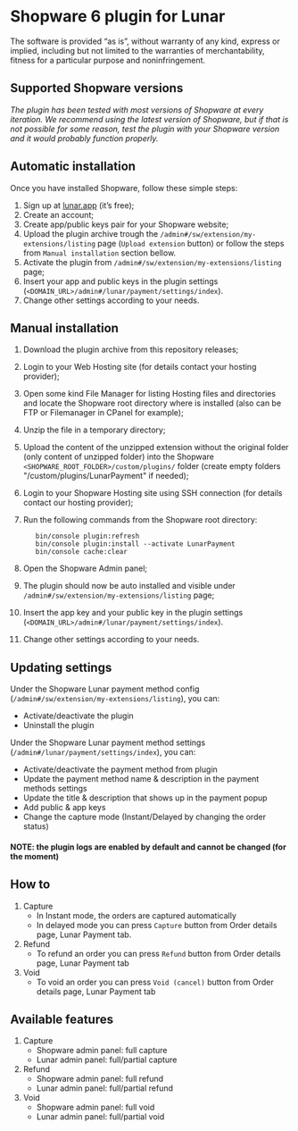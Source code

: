 # Shopware 6 plugin for Lunar

The software is provided “as is”, without warranty of any kind, express or implied, including but not limited to the warranties of merchantability, fitness for a particular purpose and noninfringement.

## Supported Shopware versions

*The plugin has been tested with most versions of Shopware at every iteration. We recommend using the latest version of Shopware, but if that is not possible for some reason, test the plugin with your Shopware version and it would probably function properly.*


## Automatic installation

Once you have installed Shopware, follow these simple steps:
  1. Sign up at [lunar.app](https://www.lunar.app) (it’s free);
  1. Create an account;
  1. Create app/public keys pair for your Shopware website;
  1. Upload the plugin archive trough the `/admin#/sw/extension/my-extensions/listing` page (`Upload extension` button) or follow the steps from `Manual installation` section bellow.
  1. Activate the plugin from `/admin#/sw/extension/my-extensions/listing` page;
  1. Insert your app and public keys in the plugin settings (`<DOMAIN_URL>/admin#/lunar/payment/settings/index`).
  1. Change other settings according to your needs.


## Manual installation

  1. Download the plugin archive from this repository releases;
  1. Login to your Web Hosting site (for details contact your hosting provider);
  1. Open some kind File Manager for listing Hosting files and directories and locate the Shopware root directory where is installed (also can be FTP or Filemanager in CPanel for example);
  1. Unzip the file in a temporary directory;
  1. Upload the content of the unzipped extension without the original folder (only content of unzipped folder) into the Shopware `<SHOPWARE_ROOT_FOLDER>/custom/plugins/` folder (create empty folders "/custom/plugins/LunarPayment" if needed);
  1. Login to your Shopware Hosting site using SSH connection (for details contact our hosting provider);
  1. Run the following commands from the Shopware root directory:

            bin/console plugin:refresh
            bin/console plugin:install --activate LunarPayment
            bin/console cache:clear

  1. Open the Shopware Admin panel;
  1. The plugin should now be auto installed and visible under `/admin#/sw/extension/my-extensions/listing` page;
  1. Insert the app key and your public key in the plugin settings (`<DOMAIN_URL>/admin#/lunar/payment/settings/index`).
  1. Change other settings according to your needs.


## Updating settings

Under the Shopware Lunar payment method config (`/admin#/sw/extension/my-extensions/listing`), you can:
  * Activate/deactivate the plugin
  * Uninstall the plugin

Under the Shopware Lunar payment method settings (`/admin#/lunar/payment/settings/index`), you can:
  * Activate/deactivate the payment method from plugin
  * Update the payment method name & description in the payment methods settings
  * Update the title & description that shows up in the payment popup
  * Add public & app keys
  * Change the capture mode (Instant/Delayed by changing the order status)

#### NOTE: the plugin logs are enabled by default and cannot be changed (for the moment)

 ## How to

  1. Capture
      * In Instant mode, the orders are captured automatically
      * In delayed mode you can press `Capture` button from Order details page, Lunar Payment tab.
  2. Refund
      * To refund an order you can press `Refund` button from Order details page, Lunar Payment tab
  3. Void
      * To void an order you can press `Void (cancel)` button from Order details page, Lunar Payment tab

  ## Available features

  1. Capture
      * Shopware admin panel: full capture
      * Lunar admin panel: full/partial capture
  2. Refund
      * Shopware admin panel: full refund
      * Lunar admin panel: full/partial refund
  3. Void
      * Shopware admin panel: full void
      * Lunar admin panel: full/partial void
